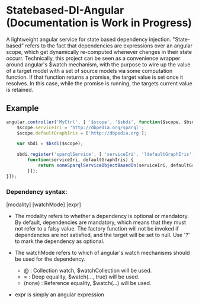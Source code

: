# Statebased-DI-Angular (Documentation is Work in Progress)

A lightweight angular service for state based dependency injection.
"State-based" refers to the fact that dependencies are expressions over an angular scope, which get dynamically re-computed whenever changes in their state occurr.
Technically, this project can be seen as a convenience wrapper around angular's $watch mechanism, with the purpose to wire up the value of a target model with a set of source models via some computation function.
If that function returns a promise, the target value is set once it resolves. In this case, while the promise is running, the targets current value is retained.

## Example
```js
angular.controller('MyCtrl', [ '$scope', '$sbdi', function($scope, $bsdi) {
    $scope.serviceIri = 'http://dbpedia.org/sparql';
    $scope.defaultGraphIris = ['http://dbpedia.org'];

    var sbdi = $bsdi($scope);

    sbdi.register('sparqlService', [ 'serviceIri', '?defaultGraphIris',
        function(serviceIri, defaultGraphIris) {
            return someSparqlServiceObjectBasedOn(serviceIri, defaultGraphIris);
        }]);
}]);
```

### Dependency syntax:
[modality] [watchMode] [expr]

* The modality refers to whether a dependency is optional or mandatory. By default, dependencies are mandatory, which means that they must not refer to a falsy value. The factory function will not be invoked if dependencies are not satisfied, and the target will be set to null. Use '?' to mark the dependency as optional.
* The watchMode refers to which of angular's watch mechanisms should be used for the dependency.

   * @ : Collection watch, $watchCollection will be used.
   * = : Deep equality, $watch(..., true) will be used.
   * (none) : Reference equality, $watch(...) will be used.

* expr is simply an angular expression


